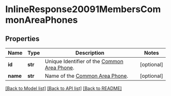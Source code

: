 # InlineResponse20091MembersCommonAreaPhones

## Properties
Name | Type | Description | Notes
------------ | ------------- | ------------- | -------------
**id** | **str** | Unique Identifier of the [Common Area Phone](https://support.zoom.us/hc/en-us/articles/360028516231-Managing-Common-Area-Phones). | [optional] 
**name** | **str** | Name of the [Common Area Phone](https://support.zoom.us/hc/en-us/articles/360028516231-Managing-Common-Area-Phones). | [optional] 

[[Back to Model list]](../README.md#documentation-for-models) [[Back to API list]](../README.md#documentation-for-api-endpoints) [[Back to README]](../README.md)

